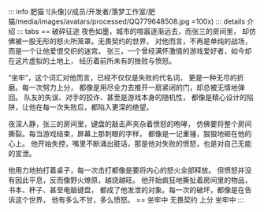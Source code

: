 ::: info 肥猫
![头像](/成员/开发者/落梦工作室/肥猫/media/images/avatars/processed/QQ779648508.jpg =100x)
::: details 介绍
::: tabs
== 破碎征途
夜色如墨，城市的喧嚣逐渐远去，而张三的房间里，
却仿佛被一股无形的怒火所笼罩。无畏契约的世界，
对他而言，不再是单纯的战场，而是一个让他爱恨交织的迷宫。
张三，一个曾经满怀激情的游戏爱好者，如今却在这片虚拟的土地上，
经历着前所未有的挫败与愤怒。

“坐牢”，这个词汇对他而言，已经不仅仅是失败的代名词，
更是一种无尽的折磨。每一次努力上分，
都像是用尽全力去推开一扇紧闭的门，却总被无情地弹回。
队友的失误、对手的狡诈、甚至是游戏本身的随机性，
都像是精心设计的陷阱，让他在每一次失败后，都陷入更深的绝望。

夜深人静，张三的房间里，键盘的敲击声夹杂着愤怒的咆哮，
仿佛要将整个房间撕裂。每当游戏结束，屏幕上那刺眼的字样，
都像是一记重锤，狠狠地砸在他的心上。
他开始失控，嘴里不断涌出脏话，那是他对失败的愤怒，也是对自己无能的宣泄。

他用力地拍打着桌子，每一次击打都像是要将内心的怒火全部释放。
但愤怒并没有因此平息，反而像野火燎原，越烧越旺。
他开始疯狂地撕扯着房间里的物品，书本、杯子、甚至电脑键盘，
都成了他发泄的对象。每一次的破坏，都像是在告诉这个世界，
他有多么不甘，多么愤怒。
== 坐牢中
无畏契约 上分 坐牢中
:::